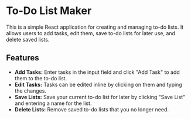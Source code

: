 # To-Do List Maker

This is a simple React application for creating and managing to-do lists. It allows users to add tasks, edit them, save to-do lists for later use, and delete saved lists. 

## Features

- **Add Tasks:** Enter tasks in the input field and click "Add Task" to add them to the to-do list.
- **Edit Tasks:** Tasks can be edited inline by clicking on them and typing the changes.
- **Save Lists:** Save your current to-do list for later by clicking "Save List" and entering a name for the list.
- **Delete Lists:** Remove saved to-do lists that you no longer need.